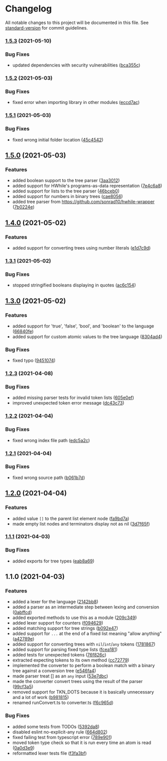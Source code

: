 # Changelog

All notable changes to this project will be documented in this file. See [standard-version](https://github.com/conventional-changelog/standard-version) for commit guidelines.

### [1.5.3](https://github.com/sonrad10/whide-treeLang/compare/v1.5.2...v1.5.3) (2021-05-10)


### Bug Fixes

* updated dependencies with security vulnerabilities ([bca355c](https://github.com/sonrad10/whide-treeLang/commit/bca355c4510e819fc442cd36c7eea05baeb392f7))

### [1.5.2](https://github.com/sonrad10/whide-treeLang/compare/v1.5.1...v1.5.2) (2021-05-03)


### Bug Fixes

* fixed error when importing library in other modules ([eccd7ac](https://github.com/sonrad10/whide-treeLang/commit/eccd7acd9b11a13286c9cf236ece58e36994a600))

### [1.5.1](https://github.com/sonrad10/whide-treeLang/compare/v1.5.0...v1.5.1) (2021-05-03)


### Bug Fixes

* fixed wrong initial folder location ([45c4542](https://github.com/sonrad10/whide-treeLang/commit/45c45422e162e7b5c20f17a271aba6fb21205f9e))

## [1.5.0](https://github.com/sonrad10/whide-treeLang/compare/v1.4.0...v1.5.0) (2021-05-03)


### Features

* added boolean support to the tree parser ([3aa3012](https://github.com/sonrad10/whide-treeLang/commit/3aa3012adcbe688c1600c161fad969e041308d02))
* added support for HWhile's programs-as-data representation ([7e4c6a8](https://github.com/sonrad10/whide-treeLang/commit/7e4c6a8e513f4b59118596e16c5bd170006b9594))
* added support for lists to the tree parser ([46bceb0](https://github.com/sonrad10/whide-treeLang/commit/46bceb017a88910ad580566b79691535ab2660cf))
* added support for numbers in binary trees ([cae8056](https://github.com/sonrad10/whide-treeLang/commit/cae80567a588fdfba097d0d0a15c1213092101a0))
* added tree parser from https://github.com/sonrad10/hwhile-wrapper ([7b0224e](https://github.com/sonrad10/whide-treeLang/commit/7b0224e6d509e4cc1c2bdb13377d19594859673e))

## [1.4.0](https://github.com/sonrad10/whide-treeLang/compare/v1.3.1...v1.4.0) (2021-05-02)


### Features

* added support for converting trees using number literals ([e1d7c9d](https://github.com/sonrad10/whide-treeLang/commit/e1d7c9d5f1fcdb446808ab35d08893bef9aaf28e))

### [1.3.1](https://github.com/sonrad10/whide-treeLang/compare/v1.3.0...v1.3.1) (2021-05-02)


### Bug Fixes

* stopped stringified booleans displaying in quotes ([ac6c154](https://github.com/sonrad10/whide-treeLang/commit/ac6c15475791387ef2da5eeda41de7c772bf175f))

## [1.3.0](https://github.com/sonrad10/whide-treeLang/compare/v1.2.3...v1.3.0) (2021-05-02)


### Features

* added support for 'true', 'false', 'bool', and 'boolean' to the language ([66840fe](https://github.com/sonrad10/whide-treeLang/commit/66840fe7a733d5d4f6695340013ffe1ba595cea3))
* added support for custom atomic values to the tree language ([8304ad4](https://github.com/sonrad10/whide-treeLang/commit/8304ad42fede2ca22007e42b10f6f35e20f5ed8b))


### Bug Fixes

* fixed typo ([9451074](https://github.com/sonrad10/whide-treeLang/commit/9451074d81e2bdb0634acf560e21bf6dcfc04e16))

### [1.2.3](https://github.com/sonrad10/whide-treeLang/compare/v1.2.2...v1.2.3) (2021-04-08)


### Bug Fixes

* added missing parser tests for invalid token lists ([605e0ef](https://github.com/sonrad10/whide-treeLang/commit/605e0ef1ed99909eb7e4748569f3865f2671b89f))
* improved unexpected token error message ([dc43c73](https://github.com/sonrad10/whide-treeLang/commit/dc43c73e3a972369658b821d2a7a09f1daaffa59))

### [1.2.2](https://github.com/sonrad10/whide-treeLang/compare/v1.2.1...v1.2.2) (2021-04-04)


### Bug Fixes

* fixed wrong index file path ([edc5a2c](https://github.com/sonrad10/whide-treeLang/commit/edc5a2c19153ea3f811234eda92aa86753183642))

### [1.2.1](https://github.com/sonrad10/whide-treeLang/compare/v1.2.0...v1.2.1) (2021-04-04)


### Bug Fixes

* fixed wrong source path ([b061b7d](https://github.com/sonrad10/whide-treeLang/commit/b061b7dd94cc6c0fb3d2a1556b183e1169e88937))

## [1.2.0](https://github.com/sonrad10/whide-treeLang/compare/v1.1.1...v1.2.0) (2021-04-04)


### Features

* added value `[]` to the parent list element node ([fa9bd7a](https://github.com/sonrad10/whide-treeLang/commit/fa9bd7ae096895369f290c3a7ae254fd3e228797))
* made empty list nodes and terminators display not as nil ([3d7f65f](https://github.com/sonrad10/whide-treeLang/commit/3d7f65f98365d6431d3b8c7f21bdb342ae57827d))

### [1.1.1](https://github.com/sonrad10/whide-treeLang/compare/v1.1.0...v1.1.1) (2021-04-03)


### Bug Fixes

* added exports for tree types ([eab8a69](https://github.com/sonrad10/whide-treeLang/commit/eab8a69198c022da4d0264b6821374d0ea95fefa))

## 1.1.0 (2021-04-03)


### Features

* added a lexer for the language ([2142bb8](https://github.com/sonrad10/whide-treeLang/commit/2142bb8fb09115aa9f0f39884b7686b09a501651))
* added a parser as an intermediate step between lexing and conversion ([0abffcd](https://github.com/sonrad10/whide-treeLang/commit/0abffcdb6807747235cb9f7bd00d777b2987c42c))
* added exported methods to use this as a module ([209c349](https://github.com/sonrad10/whide-treeLang/commit/209c349d3889f473ff5fdec9fe1b689c81f278c1))
* added lexer support for counters ([f094629](https://github.com/sonrad10/whide-treeLang/commit/f094629147f02a7324fe4908eb70ef7ef63abbac))
* added matching support for tree strings ([b092e47](https://github.com/sonrad10/whide-treeLang/commit/b092e4746ca9be3a9b0567e39628f3738b1dd11c))
* added support for `...` at the end of a fixed list meaning "allow anything" ([a42789e](https://github.com/sonrad10/whide-treeLang/commit/a42789e936ae08014e865738c3c967d35c8fe121))
* added support for converting trees with `nil`/`int`/`any` tokens ([1781867](https://github.com/sonrad10/whide-treeLang/commit/178186789726aba874f0ca139b7245d0d5e3f4de))
* added support for parsing fixed type lists ([fcea181](https://github.com/sonrad10/whide-treeLang/commit/fcea181fbecf177992bb7335145692bf4f5160e3))
* added tests for unexpected tokens ([76f826c](https://github.com/sonrad10/whide-treeLang/commit/76f826c50d464dd0da9b68b1fdb523db45c5f636))
* extracted expecting tokens to its own method ([cc72779](https://github.com/sonrad10/whide-treeLang/commit/cc7277906c047c7c50dc0b85f6a6e4ef8c778cbb))
* implemented the converter to perform a boolean match with a binary tree against a conversion tree ([e546fa4](https://github.com/sonrad10/whide-treeLang/commit/e546fa4afa365cd49772bbed4f50f35691fa0787))
* made parser treat [] as an `any` input ([53e7dbc](https://github.com/sonrad10/whide-treeLang/commit/53e7dbc956ba5340f303b805bd27cd17ef776e12))
* made the converter convert trees using the result of the parser ([99cf3a5](https://github.com/sonrad10/whide-treeLang/commit/99cf3a507577d010c7a7dc69ec9dd2743b551d2c))
* removed support for TKN_DOTS because it is basically unnecessary and a lot of work ([b981815](https://github.com/sonrad10/whide-treeLang/commit/b981815b0b4db7294fbcee3e28f9f22da2e36771))
* renamed runConvert.ts to converter.ts ([f6c965d](https://github.com/sonrad10/whide-treeLang/commit/f6c965d4bc6d8eb6ba84761498ce36915cf463e2))


### Bug Fixes

* added some tests from TODOs ([5392da8](https://github.com/sonrad10/whide-treeLang/commit/5392da8a8a2536b25deb9cfe88f649739a6f18d2))
* disabled eslint no-explicit-any rule ([664d802](https://github.com/sonrad10/whide-treeLang/commit/664d802fb0cad849ab862359709bf5ba9511b3c5))
* fixed failing test from typescript error ([789e901](https://github.com/sonrad10/whide-treeLang/commit/789e90198b14a214e8d6078cb348d253d7cf994c))
* moved token type check so that it is run every time an atom is read ([0a0d3e9](https://github.com/sonrad10/whide-treeLang/commit/0a0d3e937547bbc45a9165e60e491be6caac860f))
* reformatted lexer tests file ([f3fa3bf](https://github.com/sonrad10/whide-treeLang/commit/f3fa3bfd92cb6956f841997e2f3374a05fba5aa9))
